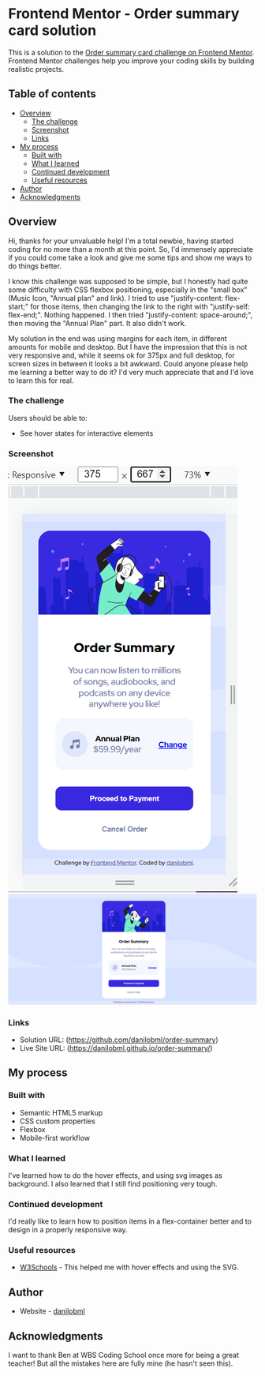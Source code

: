 # Frontend Mentor - Order summary card solution

This is a solution to the [Order summary card challenge on Frontend Mentor](https://www.frontendmentor.io/challenges/order-summary-component-QlPmajDUj). Frontend Mentor challenges help you improve your coding skills by building realistic projects. 

## Table of contents

- [Overview](#overview)
  - [The challenge](#the-challenge)
  - [Screenshot](#screenshot)
  - [Links](#links)
- [My process](#my-process)
  - [Built with](#built-with)
  - [What I learned](#what-i-learned)
  - [Continued development](#continued-development)
  - [Useful resources](#useful-resources)
- [Author](#author)
- [Acknowledgments](#acknowledgments)


## Overview

Hi, thanks for your unvaluable help! I'm a total newbie, having started coding for no more than a month at this point. So, I'd immensely appreciate if you could come take a look and give me some tips and show me ways to do things better.
 
I know this challenge was supposed to be simple, but I honestly had quite some difficulty with CSS flexbox positioning, especially in the "small box" (Music Icon, "Annual plan" and link). I tried to use "justify-content: flex-start;" for those items, then changing the link to the right with "justify-self: flex-end;". Nothing happened. I then tried "justify-content: space-around;", then moving the "Annual Plan" part. It also didn't work. 

My solution in the end was using margins for each item, in different amounts for mobile and desktop. But I have the impression that this is not very responsive and, while it seems ok for 375px and full desktop, for screen sizes in between it looks a bit awkward. Could anyone please help me learning a better way to do it? I'd very much appreciate that and I'd love to learn this for real. 

### The challenge

Users should be able to:

- See hover states for interactive elements

### Screenshot

![](./screenshot-mobile.png)
![](./screenshot-desktop.png)


### Links

- Solution URL: (https://github.com/danilobml/order-summary)
- Live Site URL: (https://danilobml.github.io/order-summary/)

## My process

### Built with

- Semantic HTML5 markup
- CSS custom properties
- Flexbox
- Mobile-first workflow

### What I learned

I've learned how to do the hover effects, and using svg images as background. I also learned that I still find positioning very tough.

### Continued development

I'd really like to learn how to position items in a flex-container better and to design in a properly responsive way.


### Useful resources

- [W3Schools](https://www.example.com) - This helped me with hover effects and using the SVG.

## Author

- Website - [danilobml](https://www.your-site.com)

## Acknowledgments

I want to thank Ben at WBS Coding School once more for being a great teacher! But all the mistakes here are fully mine (he hasn't seen this).